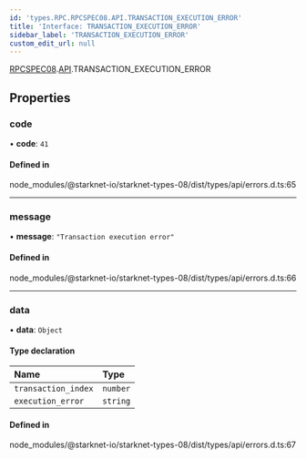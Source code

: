 ```yaml
---
id: 'types.RPC.RPCSPEC08.API.TRANSACTION_EXECUTION_ERROR'
title: 'Interface: TRANSACTION_EXECUTION_ERROR'
sidebar_label: 'TRANSACTION_EXECUTION_ERROR'
custom_edit_url: null
---
```


[RPCSPEC08](../namespaces/types.RPC.RPCSPEC08.md).[API](../namespaces/types.RPC.RPCSPEC08.API.md).TRANSACTION_EXECUTION_ERROR

## Properties

### code

• **code**: `41`

#### Defined in

node_modules/@starknet-io/starknet-types-08/dist/types/api/errors.d.ts:65

---

### message

• **message**: `"Transaction execution error"`

#### Defined in

node_modules/@starknet-io/starknet-types-08/dist/types/api/errors.d.ts:66

---

### data

• **data**: `Object`

#### Type declaration

| Name                | Type     |
| :------------------ | :------- |
| `transaction_index` | `number` |
| `execution_error`   | `string` |

#### Defined in

node_modules/@starknet-io/starknet-types-08/dist/types/api/errors.d.ts:67
